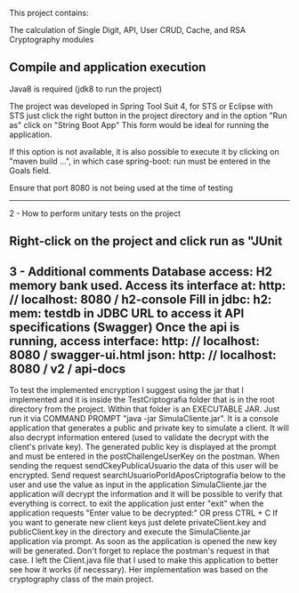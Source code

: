 This project contains:

The calculation of Single Digit, API, User CRUD, Cache, and  RSA Cryptography modules

 Compile and application execution 
 --------------------------------------------------------------------------------------------------------------------------

Java8 is required (jdk8 to run the project)

 The project was developed in Spring Tool Suit 4, for STS or Eclipse with STS just click the right button in the project directory and in the option "Run as" click on "String Boot App"
 This form would be ideal for running the application.
 
 If this option is not available, it is also possible to execute it by clicking on "maven build ...", in which case spring-boot: run must be entered in the Goals field.
 
 Ensure that port 8080 is not being used at the time of testing

----------------------------------------------------------------------------------------------------------------------------------------------------------------------
2 - How to perform unitary tests on the project

 Right-click on the project and click run as "JUnit
----------------------------------------------------------------------------------------------------------------------------------------------------------------------
3 - Additional comments
Database access:
H2 memory bank used. Access its interface at:
http: // localhost: 8080 / h2-console
Fill in jdbc: h2: mem: testdb in JDBC URL to access it
API specifications (Swagger)
Once the api is running, access
interface:
http: // localhost: 8080 / swagger-ui.html
json:
http: // localhost: 8080 / v2 / api-docs
----------------------------------------------------------------------------------------------------------------------------------------------------------------------
To test the implemented encryption I suggest using the jar that I implemented and it is inside the TestCriptografia folder that is in the root directory
from the project.
Within that folder is an EXECUTABLE JAR. Just run it via COMMAND PROMPT "java -jar SimulaCliente.jar".
It is a console application that generates a public and private key to simulate a client. It will also decrypt
information entered (used to validate the decrypt with the client's private key).
The generated public key is displayed at the prompt and must be entered in the postChallengeUserKey on the postman.
When sending the request sendCkeyPublicaUsuario the data of this user will be encrypted.
Send request searchUsuarioPorIdAposCriptografia below to the user and use the value as input in the application SimulaCliente.jar
the application will decrypt the information and it will be possible to verify that everything is correct.
to exit the application just enter "exit" when the application requests "Enter value to be decrypted:"
OR press CTRL + C
If you want to generate new client keys just delete privateClient.key and publicClient.key in the directory and execute
the SimulaCliente.jar application via prompt. As soon as the application is opened the new key will be generated. Don't forget to replace
the postman's request in that case.
I left the Client.java file that I used to make this application to better see how it works (if necessary).
Her implementation was based on the cryptography class of the main project.
